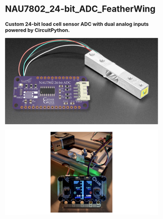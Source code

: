# NAU7802_24-bit_ADC_FeatherWing

### Custom 24-bit load cell sensor ADC with dual analog inputs powered by CircuitPython.

![NAU7802 FeatherWing](https://github.com/CedarGroveStudios/NAU7802_24-bit_ADC_FeatherWing/blob/main/graphics/glamor_shot.jpeg)

![Clue_Scale](https://github.com/CedarGroveStudios/NAU7802_24-bit_ADC_FeatherWing/blob/main/graphics/Clue_Scale_2020-11-25_trim.png)


